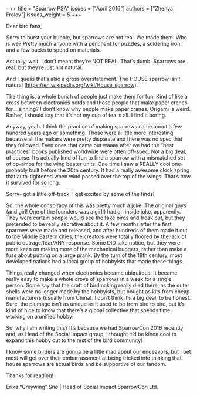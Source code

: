 +++
title = "Sparrow PSA"
issues = ["April 2016"]
authors = ["Zhenya Frolov"]
issues_weight = 5
+++

Dear bird fans,

Sorry to burst your bubble, but sparrows are not real. We made them. Who is we? Pretty much anyone with a penchant for puzzles, a soldering iron, and a few bucks to spend on materials.

Actually, wait. I don’t meant they’re NOT REAL. That’s dumb. Sparrows are real, but they’re just not natural.

And I guess that’s also a gross overstatement. The HOUSE sparrow isn’t natural (https://en.wikipedia.org/wiki/House_sparrow).

The thing is, a whole bunch of people just make them for fun. Kind of like a cross between electronics nerds and those people that make paper cranes for… sinning? I don’t know why people make paper cranes. Origami is weird. Rather, I should say that it’s not my cup of tea is all. I find it boring.

Anyway, yeah. I think the practice of making sparrows came about a few hundred years ago or something. Those were a little more interesting because all the makers were pretty disparate and there was no spec that they followed. Even ones that came out waaay after we had the “best practices” books published worldwide were often off-spec. Not a big deal, of course. It’s actually kind of fun to find a sparrow with a mismatched set of op-amps for the wing beater units. One time I saw a REALLY cool one- probably built before the 20th century. It had a really awesome clock spring that auto-tightened when wind passed over the top of the wings. That’s how it survived for so long.

Sorry- got a little off-track. I get excited by some of the finds!

So, the whole conspiracy of this was pretty much a joke. The original guys (and girl! One of the founders was a girl!) had an inside joke, apparently. They were certain people would see the fake birds and freak out, but they pretended to be really secretive about it. A few months after the first sparrows were made and released, and after hundreds of them made it out to the Middle Eastern cities, the creators were totally floored by the lack of public outrage/fear/ANY response. Some DID take notice, but they were more keen on making more of the mechanical buggers, rather than make a fuss about putting on a large prank. By the turn of the 18th century, most developed nations had a local group of hobbyists that made these things.

Things really changed when electronics became ubiquitous. It became really easy to make a whole drove of sparrows in a week for a single person. Some say that the craft of birdmaking really died there, as the outer shells were no longer made by the hobbyists, but bought as kits from cheap manufacturers (usually from China). I don’t think it’s a big deal, to be honest. Sure, the plumage isn’t as unique as it used to be from bird to bird, but it’s kind of nice to know that there’s a global collective that spends time working on a unified hobby!

So, why I am writing this? It’s because we had SparrowCon 2016 recently and, as Head of the Social Impact group, I thought it’d be kinda cool to expand this hobby out to the rest of the bird community!

I know some birders are gonna be a little mad about our endeavors, but I bet most will get over their embarrassment at being tricked into thinking that house sparrows are actual birds and be supportive of our fandom.

Thanks for reading!

Erika “Greywing” Snø | Head of Social Impact SparrowCon Ltd.
